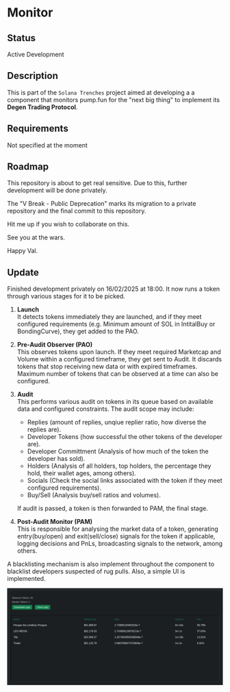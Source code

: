 # Monitor

## Status

Active Development

## Description

This is part of the `Solana Trenches` project aimed at developing a a component that monitors pump.fun for the "next big thing" to implement its **Degen Trading Protocol**.

## Requirements

Not specified at the moment


## Roadmap

This repository is about to get real sensitive. Due to this, further development will be done privately.

The "V Break - Public Deprecation" marks its migration to a private repository and the final commit to this repository.

Hit me up if you wish to collaborate on this.

See you at the wars.

Happy Val.

## Update

Finished development privately on 16/02/2025 at 18:00. It now runs a token through various stages for it to be picked.

1. **Launch**  
    It detects tokens immediately they are launched, and if they meet configured requirements (e.g. Minimum amount of SOL in IntitalBuy or BondingCurve), they get added to the PAO.

2. **Pre-Audit Observer (PAO)**  
    This observes tokens upon launch. If they meet required Marketcap and Volume within a configured timeframe, they get sent to Audit. It discards tokens that stop receiving new data or with expired timeframes. Maximum number of tokens that can be observed at a time can also be configured.

3. **Audit**  
    This performs various audit on tokens in its queue based on available data and configured constraints. The audit scope may include:  
    - Replies (amount of replies, unqiue replier ratio, how diverse the replies are). 
    - Developer Tokens (how successful the other tokens of the developer are).
    - Developer Committment (Analysis of how much of the token the developer has sold). 
    - Holders (Analysis of all holders, top holders, the percentage they hold, their wallet ages, among others).
    - Socials (Check the social links associated with the token if they meet configured requirements).
    - Buy/Sell (Analysis buy/sell ratios and volumes).

    If audit is passed, a token is then forwarded to PAM, the final stage.

4. **Post-Audit Monitor (PAM)**  
    This is responsible for analysing the market data of a token, generating entry(buy/open) and exit(sell/close) signals for the token if applicable, logging decisions and PnLs, broadcasting signals to the network, among others.

A blacklisting mechanism is also implement throughout the component to blacklist developers suspected of rug pulls. Also, a simple UI is implemented.

![UI Screenshot](./img/PFSCAN_UI.png "UI Screenshot")